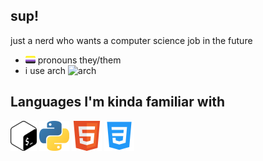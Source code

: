 ## sup!

just a nerd who wants a computer science job in the future

- ![nb](https://raw.githubusercontent.com/crue-ton/crue-ton/main/assets/nb.png) pronouns they/them
- i use arch ![arch](https://www.archlinux.org/logos/archlinux-icon-crystal-16.svg)

## Languages I'm kinda familiar with

<a href="https://en.wikipedia.org/wiki/Bash_(Unix_shell)">![Bash](https://raw.githubusercontent.com/crue-ton/crue-ton/main/assets/bash.png)</a>
<a href="https://python.org/">![Python](https://raw.githubusercontent.com/crue-ton/crue-ton/main/assets/python.png)</a>
<a href="https://en.wikipedia.org/wiki/HTML">![HTML](https://raw.githubusercontent.com/crue-ton/crue-ton/main/assets/html.png)</a>
<a href="https://en.wikipedia.org/wiki/HTML">![CSS](https://raw.githubusercontent.com/crue-ton/crue-ton/main/assets/css.png)</a>
